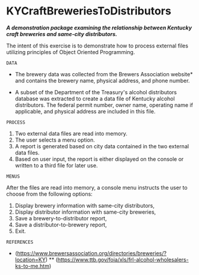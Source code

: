 # KYCraftBreweriesToDistributors
**_A demonstration package examining the relationship between Kentucky craft breweries and same-city distributors._** 

The intent of this exercise is to demonstrate how to process external files utilizing principles of Object Oriented Programming.

~~~~                                                                       
DATA
~~~~

* The brewery data was collected from the Brewers Association website* and contains the brewery name, physical address, and phone number.

* A subset of the Department of the Treasury's alcohol distributors database was extracted to create a data file of Kentucky alcohol distributors. The federal permit number, owner name, operating name if applicable, and physical address are included in this file.

~~~~
PROCESS
~~~~

1. Two external data files are read into memory. 
2. The user selects a menu option.
3. A report is generated based on city data contained in the two external data files.
4. Based on user input, the report is either displayed on the console or written to a third file for later use.

~~~~
MENUS
~~~~
After the files are read into memory, a console menu instructs the user to choose from the following options: 
1. Display brewery information with same-city distributors,
2. Display distributor information with same-city breweries,
3. Save a brewery-to-distributor report,
4. Save a distributor-to-brewery report,
0. Exit.
~~~~
REFERENCES
~~~~

* (https://www.brewersassociation.org/directories/breweries/?location=KY)
** (https://www.ttb.gov/foia/xls/frl-alcohol-wholesalers-ks-to-me.htm)

 
